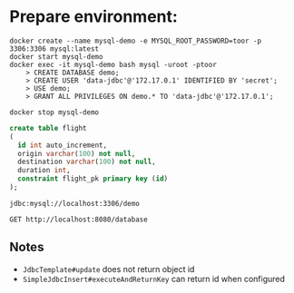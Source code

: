 Prepare environment:
=
```shell
docker create --name mysql-demo -e MYSQL_ROOT_PASSWORD=toor -p 3306:3306 mysql:latest
docker start mysql-demo
docker exec -it mysql-demo bash mysql -uroot -ptoor
    > CREATE DATABASE demo; 
    > CREATE USER 'data-jdbc'@'172.17.0.1' IDENTIFIED BY 'secret'; 
    > USE demo;
    > GRANT ALL PRIVILEGES ON demo.* TO 'data-jdbc'@'172.17.0.1';
    
docker stop mysql-demo
```
```sql
create table flight
(
  id int auto_increment,
  origin varchar(100) not null,
  destination varchar(100) not null,
  duration int,
  constraint flight_pk primary key (id)
);
```
```shell
jdbc:mysql://localhost:3306/demo
```
```http request
GET http://localhost:8080/database
```

Notes
-
* `JdbcTemplate#update` does not return object id  
* `SimpleJdbcInsert#executeAndReturnKey`  can return id when configured  

